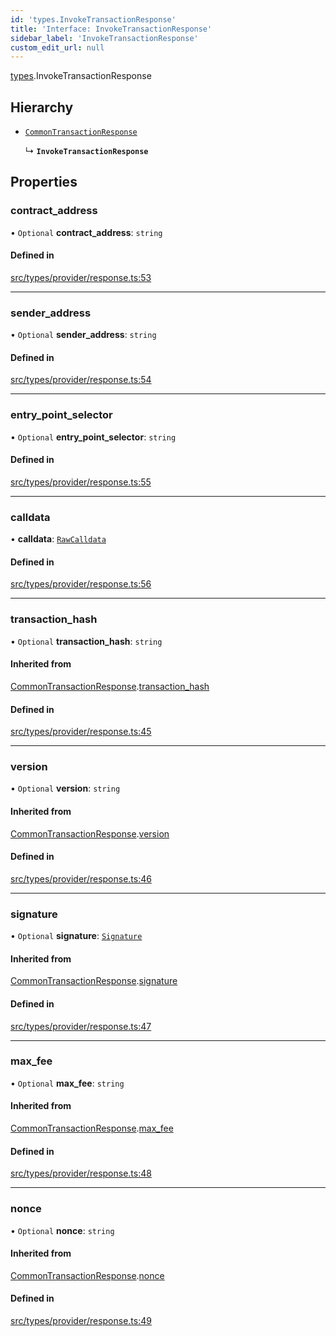 ```yaml
---
id: 'types.InvokeTransactionResponse'
title: 'Interface: InvokeTransactionResponse'
sidebar_label: 'InvokeTransactionResponse'
custom_edit_url: null
---
```


[types](../namespaces/types.md).InvokeTransactionResponse

## Hierarchy

- [`CommonTransactionResponse`](types.CommonTransactionResponse.md)

  ↳ **`InvokeTransactionResponse`**

## Properties

### contract_address

• `Optional` **contract_address**: `string`

#### Defined in

[src/types/provider/response.ts:53](https://github.com/0xs34n/starknet.js/blob/v5.14.1/src/types/provider/response.ts#L53)

---

### sender_address

• `Optional` **sender_address**: `string`

#### Defined in

[src/types/provider/response.ts:54](https://github.com/0xs34n/starknet.js/blob/v5.14.1/src/types/provider/response.ts#L54)

---

### entry_point_selector

• `Optional` **entry_point_selector**: `string`

#### Defined in

[src/types/provider/response.ts:55](https://github.com/0xs34n/starknet.js/blob/v5.14.1/src/types/provider/response.ts#L55)

---

### calldata

• **calldata**: [`RawCalldata`](../namespaces/types.md#rawcalldata)

#### Defined in

[src/types/provider/response.ts:56](https://github.com/0xs34n/starknet.js/blob/v5.14.1/src/types/provider/response.ts#L56)

---

### transaction_hash

• `Optional` **transaction_hash**: `string`

#### Inherited from

[CommonTransactionResponse](types.CommonTransactionResponse.md).[transaction_hash](types.CommonTransactionResponse.md#transaction_hash)

#### Defined in

[src/types/provider/response.ts:45](https://github.com/0xs34n/starknet.js/blob/v5.14.1/src/types/provider/response.ts#L45)

---

### version

• `Optional` **version**: `string`

#### Inherited from

[CommonTransactionResponse](types.CommonTransactionResponse.md).[version](types.CommonTransactionResponse.md#version)

#### Defined in

[src/types/provider/response.ts:46](https://github.com/0xs34n/starknet.js/blob/v5.14.1/src/types/provider/response.ts#L46)

---

### signature

• `Optional` **signature**: [`Signature`](../namespaces/types.md#signature)

#### Inherited from

[CommonTransactionResponse](types.CommonTransactionResponse.md).[signature](types.CommonTransactionResponse.md#signature)

#### Defined in

[src/types/provider/response.ts:47](https://github.com/0xs34n/starknet.js/blob/v5.14.1/src/types/provider/response.ts#L47)

---

### max_fee

• `Optional` **max_fee**: `string`

#### Inherited from

[CommonTransactionResponse](types.CommonTransactionResponse.md).[max_fee](types.CommonTransactionResponse.md#max_fee)

#### Defined in

[src/types/provider/response.ts:48](https://github.com/0xs34n/starknet.js/blob/v5.14.1/src/types/provider/response.ts#L48)

---

### nonce

• `Optional` **nonce**: `string`

#### Inherited from

[CommonTransactionResponse](types.CommonTransactionResponse.md).[nonce](types.CommonTransactionResponse.md#nonce)

#### Defined in

[src/types/provider/response.ts:49](https://github.com/0xs34n/starknet.js/blob/v5.14.1/src/types/provider/response.ts#L49)
